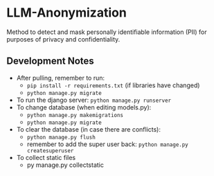 # LLM-Anonymization
Method to detect and mask personally identifiable information (PII) for purposes of privacy and confidentiality.

## Development Notes
- After pulling, remember to run:
  - ```pip install -r requirements.txt``` (if libraries have changed)
  - ```python manage.py migrate```
- To run the django server: ```python manage.py runserver```
- To change database (when editing models.py): 
  - ```python manage.py makemigrations```
  - ```python manage.py migrate```
- To clear the database (in case there are conflicts): 
  - ```python manage.py flush```
  - remember to add the super user back: ```python manage.py createsuperuser```
- To collect static files
  - py manage.py collectstatic

